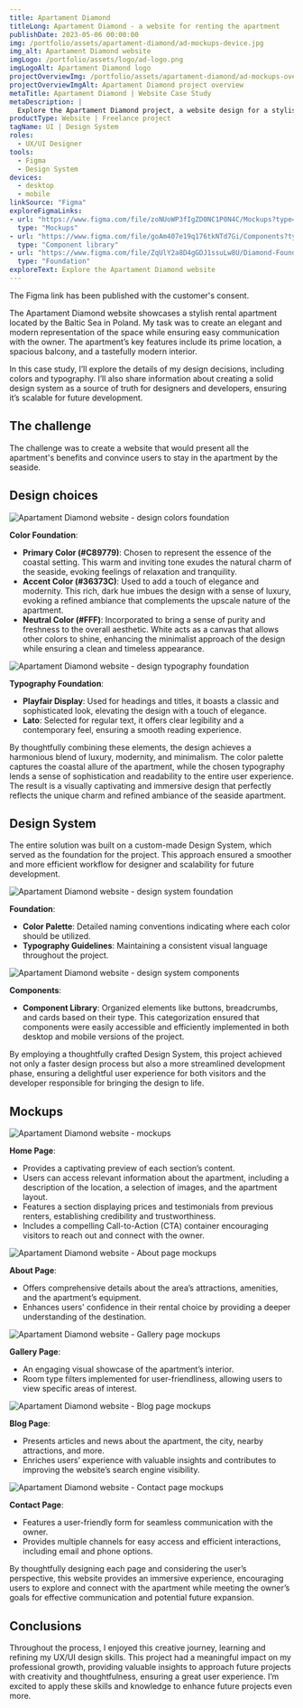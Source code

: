 ```yaml
---
title: Apartament Diamond
titleLong: Apartament Diamond - a website for renting the apartment
publishDate: 2023-05-06 00:00:00
img: /portfolio/assets/apartament-diamond/ad-mockups-device.jpg
img_alt: Apartament Diamond website
imgLogo: /portfolio/assets/logo/ad-logo.png
imgLogoAlt: Apartament Diamond logo
projectOverviewImg: /portfolio/assets/apartament-diamond/ad-mockups-overview.jpg
projectOverviewImgAlt: Apartament Diamond project overview
metaTitle: Apartament Diamond | Website Case Study
metaDescription: |
  Explore the Apartament Diamond project, a website design for a stylish Baltic Sea rental apartment. Learn how the elegant design and user-centric approach enhance the experience for potential renters. Discover the thoughtfully crafted UI/UX elements that showcase the property's features, stunning visuals, and seamless navigation.
productType: Website | Freelance project
tagName: UI | Design System
roles:
  - UX/UI Designer
tools:
  - Figma
  - Design System
devices:
  - desktop
  - mobile
linkSource: "Figma"
exploreFigmaLinks: 
- url: "https://www.figma.com/file/zoNUoWP3fIgZD0NC1P0N4C/Mockups?type=design&node-id=207%3A10825&mode=design&t=ybQ6iI06gjmlPMMU-1"
  type: "Mockups"
- url: "https://www.figma.com/file/goAm407e19q176tkNTd7Gi/Components?type=design&node-id=3%3A29&mode=design&t=F7tUiSeosJ7KfWXX-1"
  type: "Component library"
- url: "https://www.figma.com/file/ZqUlY2a8D4gGDJ1ssuLw8U/Diamond-Foundation?type=design&node-id=0%3A1&mode=design&t=kZhecVkA5lLAS5o8-1"
  type: "Foundation"
exploreText: Explore the Apartament Diamond website
---
```

<div class="py-2 px-4 mt-4 rounded-md bg-blue-100">
  <p>The Figma link has been published with the customer's consent.</p>
</div>

The Apartament Diamond website showcases a stylish rental apartment located by the Baltic Sea in Poland. My task was to create an elegant and modern representation of the space while ensuring easy communication with the owner. The apartment’s key features include its prime location, a spacious balcony, and a tastefully modern interior.

In this case study, I’ll explore the details of my design decisions, including colors and typography. I’ll also share information about creating a solid design system as a source of truth for designers and developers, ensuring it’s scalable for future development.

## The challenge

The challenge was to create a website that would present all the apartment's benefits and convince users to stay in the apartment by the seaside.

## Design choices

![Apartament Diamond website - design colors foundation](/portfolio/assets/apartament-diamond/ad-foundation-colors.jpg)

**Color Foundation**:

- **Primary Color (#C89779)**: Chosen to represent the essence of the coastal setting. This warm and inviting tone exudes the natural charm of the seaside, evoking feelings of relaxation and tranquility.
- **Accent Color (#36373C)**: Used to add a touch of elegance and modernity. This rich, dark hue imbues the design with a sense of luxury, evoking a refined ambiance that complements the upscale nature of the apartment.
- **Neutral Color (#FFF)**: Incorporated to bring a sense of purity and freshness to the overall aesthetic. White acts as a canvas that allows other colors to shine, enhancing the minimalist approach of the design while ensuring a clean and timeless appearance.

![Apartament Diamond website - design typography foundation](/portfolio/assets/apartament-diamond/ad-foundation-typography.jpg)

**Typography Foundation**:

- **Playfair Display**: Used for headings and titles, it boasts a classic and sophisticated look, elevating the design with a touch of elegance.
- **Lato**: Selected for regular text, it offers clear legibility and a contemporary feel, ensuring a smooth reading experience.

By thoughtfully combining these elements, the design achieves a harmonious blend of luxury, modernity, and minimalism. The color palette captures the coastal allure of the apartment, while the chosen typography lends a sense of sophistication and readability to the entire user experience. The result is a visually captivating and immersive design that perfectly reflects the unique charm and refined ambiance of the seaside apartment.

## Design System

The entire solution was built on a custom-made Design System, which served as the foundation for the project. This approach ensured a smoother and more efficient workflow for designer and scalability for future development.

![Apartament Diamond website - design system foundation](/portfolio/assets/apartament-diamond/ad-design-system-foundation.jpg)

**Foundation**:

- **Color Palette**: Detailed naming conventions indicating where each color should be utilized.
- **Typography Guidelines**: Maintaining a consistent visual language throughout the project.

![Apartament Diamond website - design system components](/portfolio/assets/apartament-diamond/ad-design-system-components.jpg)

**Components**:

- **Component Library**: Organized elements like buttons, breadcrumbs, and cards based on their type. This categorization ensured that components were easily accessible and efficiently implemented in both desktop and mobile versions of the project.

By employing a thoughtfully crafted Design System, this project achieved not only a faster design process but also a more streamlined development phase, ensuring a delightful user experience for both visitors and the developer responsible for bringing the design to life.

## Mockups

![Apartament Diamond website - mockups](/portfolio/assets/apartament-diamond/ad-mockups.jpg)

**Home Page**:

- Provides a captivating preview of each section’s content.
- Users can access relevant information about the apartment, including a description of the location, a selection of images, and the apartment layout.
- Features a section displaying prices and testimonials from previous renters, establishing credibility and trustworthiness.
- Includes a compelling Call-to-Action (CTA) container encouraging visitors to reach out and connect with the owner.

![Apartament Diamond website - About page mockups](/portfolio/assets/apartament-diamond/ad-mockups-about.jpg)

**About Page**:

- Offers comprehensive details about the area’s attractions, amenities, and the apartment’s equipment.
- Enhances users' confidence in their rental choice by providing a deeper understanding of the destination.

![Apartament Diamond website - Gallery page mockups](/portfolio/assets/apartament-diamond/ad-mockups-gallery.jpg)

**Gallery Page**:

- An engaging visual showcase of the apartment’s interior.
- Room type filters implemented for user-friendliness, allowing users to view specific areas of interest.

![Apartament Diamond website - Blog page mockups](/portfolio/assets/apartament-diamond/ad-mockups-blog.jpg)

**Blog Page**:

- Presents articles and news about the apartment, the city, nearby attractions, and more.
- Enriches users’ experience with valuable insights and contributes to improving the website’s search engine visibility.

![Apartament Diamond website - Contact page mockups](/portfolio/assets/apartament-diamond/ad-mockups-contact.jpg)

**Contact Page**:

- Features a user-friendly form for seamless communication with the owner.
- Provides multiple channels for easy access and efficient interactions, including email and phone options.

By thoughtfully designing each page and considering the user’s perspective, this website provides an immersive experience, encouraging users to explore and connect with the apartment while meeting the owner’s goals for effective communication and potential future expansion.

## Conclusions

Throughout the process, I enjoyed this creative journey, learning and refining my UX/UI design skills. This project had a meaningful impact on my professional growth, providing valuable insights to approach future projects with creativity and thoughtfulness, ensuring a great user experience. I’m excited to apply these skills and knowledge to enhance future projects even more.